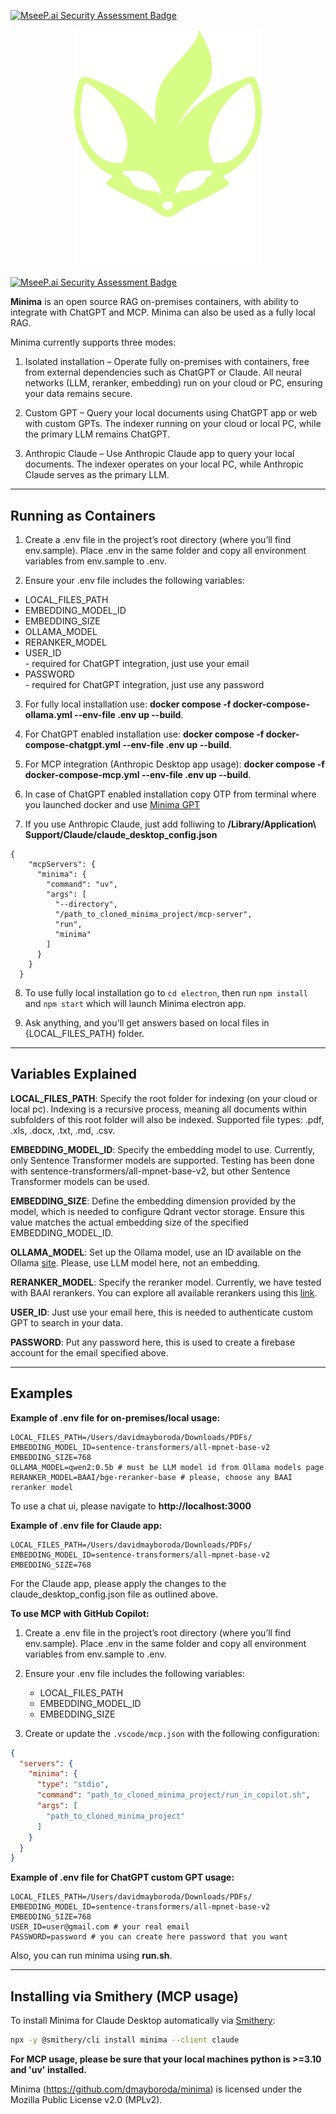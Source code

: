 [![MseeP.ai Security Assessment Badge](https://mseep.net/pr/dmayboroda-minima-badge.png)](https://mseep.ai/app/dmayboroda-minima)

<p align="center">
  <a href="https://www.mnma.ai/" target="blank"><img src="assets/logo-full.svg" width="300" alt="MNMA Logo" /></a>
</p>

  [![MseeP.ai Security Assessment Badge](https://mseep.net/pr/dmayboroda-minima-badge.png)](https://mseep.ai/app/dmayboroda-minima)

**Minima** is an open source RAG on-premises containers, with ability to integrate with ChatGPT and MCP. 
Minima can also be used as a fully local RAG.

Minima currently supports three modes:
1. Isolated installation – Operate fully on-premises with containers, free from external dependencies such as ChatGPT or Claude. All neural networks (LLM, reranker, embedding) run on your cloud or PC, ensuring your data remains secure.

2. Custom GPT – Query your local documents using ChatGPT app or web with custom GPTs. The indexer running on your cloud or local PC, while the primary LLM remains ChatGPT.

3. Anthropic Claude – Use Anthropic Claude app to query your local documents. The indexer operates on your local PC, while Anthropic Claude serves as the primary LLM.

---

## Running as Containers

1. Create a .env file in the project’s root directory (where you’ll find env.sample). Place .env in the same folder and copy all environment variables from env.sample to .env.

2. Ensure your .env file includes the following variables:
<ul>
   <li> LOCAL_FILES_PATH </li>
   <li> EMBEDDING_MODEL_ID </li>
   <li> EMBEDDING_SIZE </li>
   <li> OLLAMA_MODEL </li>
   <li> RERANKER_MODEL </li>
   <li> USER_ID </li> - required for ChatGPT integration, just use your email
   <li> PASSWORD </li> - required for ChatGPT integration, just use any password
</ul>

3. For fully local installation use: **docker compose -f docker-compose-ollama.yml --env-file .env up --build**.

4. For ChatGPT enabled installation use: **docker compose -f docker-compose-chatgpt.yml --env-file .env up --build**.

5. For MCP integration (Anthropic Desktop app usage): **docker compose -f docker-compose-mcp.yml --env-file .env up --build**.

6. In case of ChatGPT enabled installation copy OTP from terminal where you launched docker and use [Minima GPT](https://chatgpt.com/g/g-r1MNTSb0Q-minima-local-computer-search)  

7. If you use Anthropic Claude, just add folliwing to **/Library/Application\ Support/Claude/claude_desktop_config.json**

```
{
    "mcpServers": {
      "minima": {
        "command": "uv",
        "args": [
          "--directory",
          "/path_to_cloned_minima_project/mcp-server",
          "run",
          "minima"
        ]
      }
    }
  }
```
   
8. To use fully local installation go to `cd electron`, then run `npm install` and `npm start` which will launch Minima electron app.

9. Ask anything, and you'll get answers based on local files in {LOCAL_FILES_PATH} folder.
---

## Variables Explained

**LOCAL_FILES_PATH**: Specify the root folder for indexing (on your cloud or local pc). Indexing is a recursive process, meaning all documents within subfolders of this root folder will also be indexed. Supported file types: .pdf, .xls, .docx, .txt, .md, .csv.

**EMBEDDING_MODEL_ID**: Specify the embedding model to use. Currently, only Sentence Transformer models are supported. Testing has been done with sentence-transformers/all-mpnet-base-v2, but other Sentence Transformer models can be used.

**EMBEDDING_SIZE**: Define the embedding dimension provided by the model, which is needed to configure Qdrant vector storage. Ensure this value matches the actual embedding size of the specified EMBEDDING_MODEL_ID.

**OLLAMA_MODEL**: Set up the Ollama model, use an ID available on the Ollama [site](https://ollama.com/search). Please, use LLM model here, not an embedding.

**RERANKER_MODEL**: Specify the reranker model. Currently, we have tested with BAAI rerankers. You can explore all available rerankers using this [link](https://huggingface.co/collections/BAAI/).

**USER_ID**: Just use your email here, this is needed to authenticate custom GPT to search in your data.

**PASSWORD**: Put any password here, this is used to create a firebase account for the email specified above.

---

## Examples

**Example of .env file for on-premises/local usage:**
```
LOCAL_FILES_PATH=/Users/davidmayboroda/Downloads/PDFs/
EMBEDDING_MODEL_ID=sentence-transformers/all-mpnet-base-v2
EMBEDDING_SIZE=768
OLLAMA_MODEL=qwen2:0.5b # must be LLM model id from Ollama models page
RERANKER_MODEL=BAAI/bge-reranker-base # please, choose any BAAI reranker model
```

To use a chat ui, please navigate to **http://localhost:3000**

**Example of .env file for Claude app:**
```
LOCAL_FILES_PATH=/Users/davidmayboroda/Downloads/PDFs/
EMBEDDING_MODEL_ID=sentence-transformers/all-mpnet-base-v2
EMBEDDING_SIZE=768
```
For the Claude app, please apply the changes to the claude_desktop_config.json file as outlined above.

**To use MCP with GitHub Copilot:**
1. Create a .env file in the project’s root directory (where you’ll find env.sample). Place .env in the same folder and copy all environment variables from env.sample to .env.

2. Ensure your .env file includes the following variables:
    - LOCAL_FILES_PATH
    - EMBEDDING_MODEL_ID
    - EMBEDDING_SIZE
      
3. Create or update the `.vscode/mcp.json` with the following configuration:

````json
{
  "servers": {
    "minima": {
      "type": "stdio",
      "command": "path_to_cloned_minima_project/run_in_copilot.sh",
      "args": [
        "path_to_cloned_minima_project"
      ]
    }
  }
}
````

**Example of .env file for ChatGPT custom GPT usage:**
```
LOCAL_FILES_PATH=/Users/davidmayboroda/Downloads/PDFs/
EMBEDDING_MODEL_ID=sentence-transformers/all-mpnet-base-v2
EMBEDDING_SIZE=768
USER_ID=user@gmail.com # your real email
PASSWORD=password # you can create here password that you want
```

Also, you can run minima using **run.sh**.

---

## Installing via Smithery (MCP usage)

To install Minima for Claude Desktop automatically via [Smithery](https://smithery.ai/protocol/minima):

```bash
npx -y @smithery/cli install minima --client claude
```

**For MCP usage, please be sure that your local machines python is >=3.10 and 'uv' installed.**

Minima (https://github.com/dmayboroda/minima) is licensed under the Mozilla Public License v2.0 (MPLv2).

